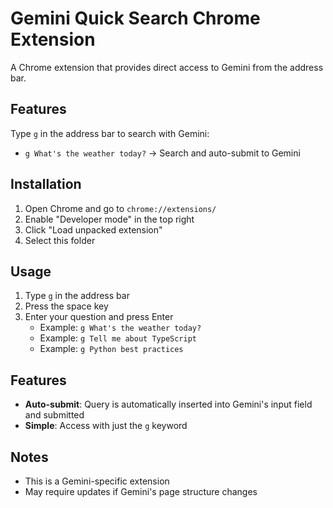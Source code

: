 # Gemini Quick Search Chrome Extension

A Chrome extension that provides direct access to Gemini from the address bar.

## Features

Type `g` in the address bar to search with Gemini:

- `g What's the weather today?` → Search and auto-submit to Gemini

## Installation

1. Open Chrome and go to `chrome://extensions/`
2. Enable "Developer mode" in the top right
3. Click "Load unpacked extension"
4. Select this folder

## Usage

1. Type `g` in the address bar
2. Press the space key
3. Enter your question and press Enter
   - Example: `g What's the weather today?`
   - Example: `g Tell me about TypeScript`
   - Example: `g Python best practices`

## Features

- **Auto-submit**: Query is automatically inserted into Gemini's input field and submitted
- **Simple**: Access with just the `g` keyword

## Notes

- This is a Gemini-specific extension
- May require updates if Gemini's page structure changes

